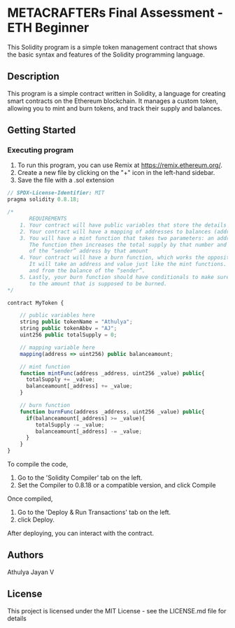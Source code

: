 # METACRAFTERs Final Assessment - ETH Beginner

This Solidity program is a simple token management contract that shows the basic syntax and features of the Solidity programming language. 

## Description

This program is a simple contract written in Solidity, a language for creating smart contracts on the Ethereum blockchain. It manages a custom token, allowing you to mint and burn tokens, and track their supply and balances.

## Getting Started

### Executing program

1. To run this program, you can use Remix at https://remix.ethereum.org/.
2. Create a new file by clicking on the "+" icon in the left-hand sidebar.
3. Save the file with a .sol extension 

```javascript
// SPDX-License-Identifier: MIT
pragma solidity 0.8.18;

/*
       REQUIREMENTS
    1. Your contract will have public variables that store the details about your coin (Token Name, Token Abbrv., Total Supply)
    2. Your contract will have a mapping of addresses to balances (address => uint)
    3. You will have a mint function that takes two parameters: an address and a value. 
       The function then increases the total supply by that number and increases the balance 
       of the “sender” address by that amount
    4. Your contract will have a burn function, which works the opposite of the mint function, as it will destroy tokens. 
       It will take an address and value just like the mint functions. It will then deduct the value from the total supply 
       and from the balance of the “sender”.
    5. Lastly, your burn function should have conditionals to make sure the balance of "sender" is greater than or equal 
       to the amount that is supposed to be burned.
*/

contract MyToken { 

    // public variables here 
    string public tokenName = "Athulya";
    string public tokenAbbv = "AJ";
    uint256 public totalSupply = 0;

    // mapping variable here
    mapping(address => uint256) public balanceamount;

    // mint function 
    function mintFunc(address _address, uint256 _value) public{
      totalSupply += _value;
      balanceamount[_address] += _value;
    }

    // burn function
    function burnFunc(address _address, uint256 _value) public{
      if(balanceamount[_address] >= _value){
         totalSupply -= _value;
         balanceamount[_address] -= _value;
      }
    }
}

```

To compile the code,
1. Go to the 'Solidity Compiler' tab on the left.
2. Set the Compiler to 0.8.18 or a compatible version, and click Compile

Once compiled,

1. Go to the 'Deploy & Run Transactions' tab on the left.
2. click Deploy.

After deploying, you can interact with the contract. 

## Authors

Athulya Jayan V


## License

This project is licensed under the MIT License - see the LICENSE.md file for details
